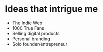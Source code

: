 # Ideas that intrigue me

- The Indie Web
- 1000 True Fans
- Selling digital products
- Personal branding
- Solo founder/entrepreneur
